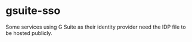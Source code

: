 # gsuite-sso

Some services using G Suite as their identity
provider need the IDP file to be hosted publicly.
